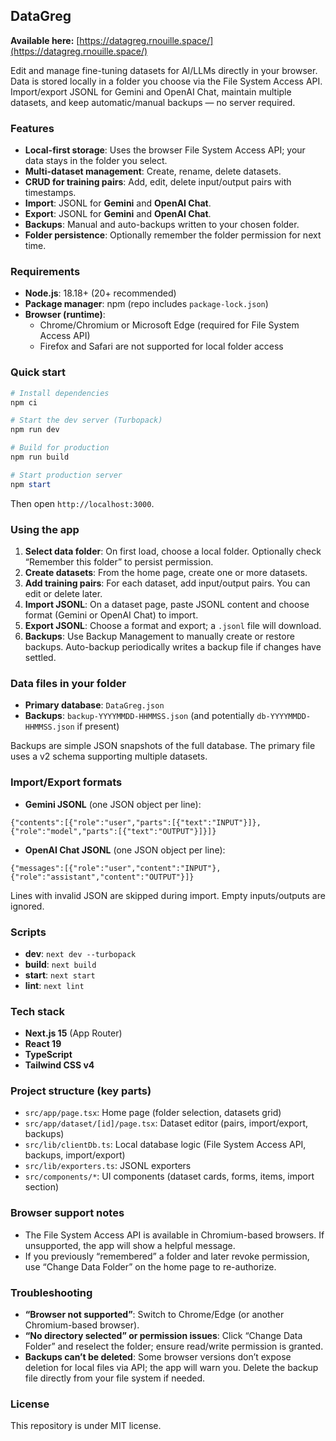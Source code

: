## DataGreg

**Available here:** [https://datagreg.rnouille.space/](https://datagreg.rnouille.space/)

Edit and manage fine-tuning datasets for AI/LLMs directly in your browser. Data is stored locally in a folder you choose via the File System Access API. Import/export JSONL for Gemini and OpenAI Chat, maintain multiple datasets, and keep automatic/manual backups — no server required.

### Features
- **Local-first storage**: Uses the browser File System Access API; your data stays in the folder you select.
- **Multi-dataset management**: Create, rename, delete datasets.
- **CRUD for training pairs**: Add, edit, delete input/output pairs with timestamps.
- **Import**: JSONL for **Gemini** and **OpenAI Chat**.
- **Export**: JSONL for **Gemini** and **OpenAI Chat**.
- **Backups**: Manual and auto-backups written to your chosen folder.
- **Folder persistence**: Optionally remember the folder permission for next time.

### Requirements
- **Node.js**: 18.18+ (20+ recommended)
- **Package manager**: npm (repo includes `package-lock.json`)
- **Browser (runtime)**:
  - Chrome/Chromium or Microsoft Edge (required for File System Access API)
  - Firefox and Safari are not supported for local folder access

### Quick start

```powershell
# Install dependencies
npm ci

# Start the dev server (Turbopack)
npm run dev

# Build for production
npm run build

# Start production server
npm start
```

Then open `http://localhost:3000`.

### Using the app
1. **Select data folder**: On first load, choose a local folder. Optionally check “Remember this folder” to persist permission.
2. **Create datasets**: From the home page, create one or more datasets.
3. **Add training pairs**: For each dataset, add input/output pairs. You can edit or delete later.
4. **Import JSONL**: On a dataset page, paste JSONL content and choose format (Gemini or OpenAI Chat) to import.
5. **Export JSONL**: Choose a format and export; a `.jsonl` file will download.
6. **Backups**: Use Backup Management to manually create or restore backups. Auto-backup periodically writes a backup file if changes have settled.

### Data files in your folder
- **Primary database**: `DataGreg.json`
- **Backups**: `backup-YYYYMMDD-HHMMSS.json` (and potentially `db-YYYYMMDD-HHMMSS.json` if present)

Backups are simple JSON snapshots of the full database. The primary file uses a v2 schema supporting multiple datasets.

### Import/Export formats

- **Gemini JSONL** (one JSON object per line):

```jsonl
{"contents":[{"role":"user","parts":[{"text":"INPUT"}]},{"role":"model","parts":[{"text":"OUTPUT"}]}]}
```

- **OpenAI Chat JSONL** (one JSON object per line):

```jsonl
{"messages":[{"role":"user","content":"INPUT"},{"role":"assistant","content":"OUTPUT"}]}
```

Lines with invalid JSON are skipped during import. Empty inputs/outputs are ignored.

### Scripts
- **dev**: `next dev --turbopack`
- **build**: `next build`
- **start**: `next start`
- **lint**: `next lint`

### Tech stack
- **Next.js 15** (App Router)
- **React 19**
- **TypeScript**
- **Tailwind CSS v4**

### Project structure (key parts)
- `src/app/page.tsx`: Home page (folder selection, datasets grid)
- `src/app/dataset/[id]/page.tsx`: Dataset editor (pairs, import/export, backups)
- `src/lib/clientDb.ts`: Local database logic (File System Access API, backups, import/export)
- `src/lib/exporters.ts`: JSONL exporters
- `src/components/*`: UI components (dataset cards, forms, items, import section)

### Browser support notes
- The File System Access API is available in Chromium-based browsers. If unsupported, the app will show a helpful message.
- If you previously “remembered” a folder and later revoke permission, use “Change Data Folder” on the home page to re-authorize.

### Troubleshooting
- **“Browser not supported”**: Switch to Chrome/Edge (or another Chromium-based browser).
- **“No directory selected” or permission issues**: Click “Change Data Folder” and reselect the folder; ensure read/write permission is granted.
- **Backups can’t be deleted**: Some browser versions don’t expose deletion for local files via API; the app will warn you. Delete the backup file directly from your file system if needed.

### License
This repository is under MIT license.

